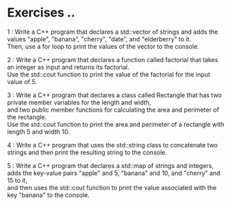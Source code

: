 # Exercises ..

1 : Write a C++ program that declares a std::vector of strings and adds the values "apple", "banana", "cherry", "date", and "elderberry" to it.  
Then, use a for loop to print the values of the vector to the console.

2 : Write a C++ program that declares a function called factorial that takes an integer as input and returns its factorial.  
Use the std::cout function to print the value of the factorial for the input value of 5.

3 : Write a C++ program that declares a class called Rectangle that has two private member variables for the length and width,  
and two public member functions for calculating the area and perimeter of the rectangle.  
Use the std::cout function to print the area and perimeter of a rectangle with length 5 and width 10.

4 : Write a C++ program that uses the std::string class to concatenate two strings and then print the resulting string to the console.

5 : Write a C++ program that declares a std::map of strings and integers, adds the key-value pairs "apple" and 5, "banana" and 10, and "cherry" and 15 to it,  
and then uses the std::cout function to print the value associated with the key "banana" to the console.
